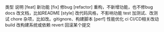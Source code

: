 类型   说明
[feat]   新功能
[fix]   修bug
[refactor]  重构，不新增功能，也不修bug
docs   改文档，比如README
[style]   改代码风格，不影响功能
test   加测试、改测试
chore   杂项，比如改。gitignore、构建脚本
[perf]   性能优化
ci    CI/CD相关改动
build   改构建系统或依赖
revert   回滚某个提交